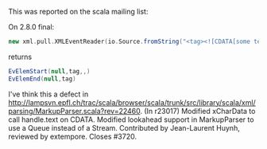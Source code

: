 This was reported on the scala mailing list:

On 2.8.0 final:

```scala
new xml.pull.XMLEventReader(io.Source.fromString("<tag><![CDATA[some text]]></tag>")).foreach(println)
```

returns
 
```scala
EvElemStart(null,tag,,) 
EvElemEnd(null,tag)
```
 
I've think this a defect in http://lampsvn.epfl.ch/trac/scala/browser/scala/trunk/src/library/scala/xml/parsing/MarkupParser.scala?rev=22460. 
(In r23017) Modified xCharData to call handle.text on CDATA.  Modified lookahead
support in MarkupParser to use a Queue instead of a Stream.
Contributed by Jean-Laurent Huynh, reviewed by extempore.  Closes #3720.
